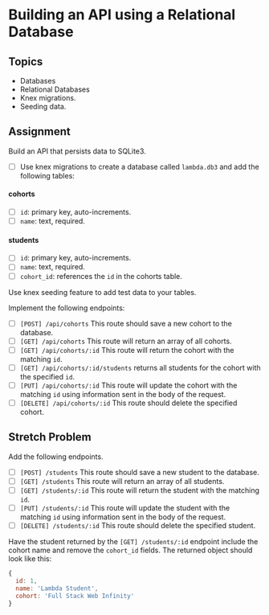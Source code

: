 # Building an API using a Relational Database

## Topics

- Databases
- Relational Databases
- Knex migrations.
- Seeding data.

## Assignment

Build an API that persists data to SQLite3.

- [ ] Use knex migrations to create a database called `lambda.db3` and add the following tables:

#### cohorts

- [ ] `id`: primary key, auto-increments.
- [ ] `name`: text, required.

#### students

- [ ] `id`: primary key, auto-increments.
- [ ] `name`: text, required.
- [ ] `cohort_id`: references the `id` in the cohorts table.

Use knex seeding feature to add test data to your tables.

Implement the following endpoints:

- [ ] `[POST] /api/cohorts` This route should save a new cohort to the database.
- [ ] `[GET] /api/cohorts` This route will return an array of all cohorts.
- [ ] `[GET] /api/cohorts/:id` This route will return the cohort with the matching `id`.
- [ ] `[GET] /api/cohorts/:id/students` returns all students for the cohort with the specified `id`.
- [ ] `[PUT] /api/cohorts/:id` This route will update the cohort with the matching `id` using information sent in the body of the request.
- [ ] `[DELETE] /api/cohorts/:id` This route should delete the specified cohort.

## Stretch Problem

Add the following endpoints.

- [ ] `[POST] /students` This route should save a new student to the database.
- [ ] `[GET] /students` This route will return an array of all students.
- [ ] `[GET] /students/:id` This route will return the student with the matching `id`.
- [ ] `[PUT] /students/:id` This route will update the student with the matching `id` using information sent in the body of the request.
- [ ] `[DELETE] /students/:id` This route should delete the specified student.

Have the student returned by the `[GET] /students/:id` endpoint include the cohort name and remove the `cohort_id` fields. The returned object should look like this:

```js
{
  id: 1,
  name: 'Lambda Student',
  cohort: 'Full Stack Web Infinity'
}
```
